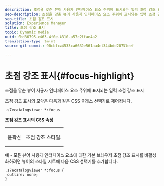 ```yaml
---
description: 초점을 맞춘 뷰어 사용자 인터페이스 요소 주위에 표시되는 입력 초점 강조 표시
seo-description: 초점을 맞춘 뷰어 사용자 인터페이스 요소 주위에 표시되는 입력 초점 강조 표시
seo-title: 초점 강조 표시
solution: Experience Manager
title: 초점 강조 표시
topic: Dynamic media
uuid: 0bd36795-e663-4f0e-8310-a57c2ffae4a2
translation-type: tm+mt
source-git-commit: 90cbfca4533ca6639e561aa4e1344bdd20731eef

---
```



# 초점 강조 표시{#focus-highlight}

초점을 맞춘 뷰어 사용자 인터페이스 요소 주위에 표시되는 입력 초점 강조 표시

<!--<a id="section_E8B3D0BF9FF548F188F717D6EA65EC32"></a>-->

초점 강조 표시의 모양은 다음과 같은 CSS 클래스 선택기로 제어됩니다.

```
.s7ecatalogviewer *:focus
```

**초점 강조 표시의 CSS 속성**

<table id="table_C48C56E696304C9BAFEE71BA9EA9A174"> 
 <tbody> 
  <tr> 
   <td colname="col1"> <p> <span class="codeph"> 윤곽선 </span> </p> </td> 
   <td colname="col2"> <p> 초점 강조 스타일. </p> </td> 
  </tr> 
 </tbody> 
</table>

예 - 모든 뷰어 사용자 인터페이스 요소에 대한 기본 브라우저 초점 강조 표시를 비활성화하려면 뷰어의 스타일 시트에 다음 CSS 선택기를 추가합니다.

```
.s7ecatalogviewer *:focus { 
 outline: none; 
}
```

